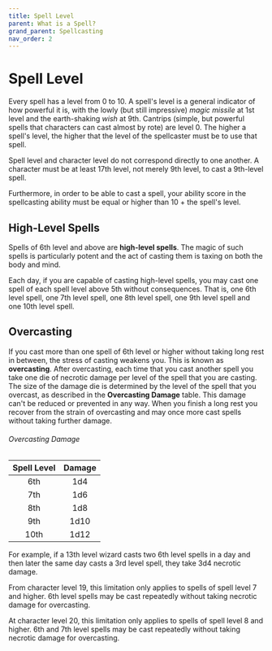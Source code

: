 ```yaml
---
title: Spell Level
parent: What is a Spell?
grand_parent: Spellcasting
nav_order: 2
---
```


# Spell Level
Every spell has a level from 0 to 10. A spell's level is a general indicator of how powerful it is, with the lowly (but still impressive) *magic missile* at 1st level and the earth-shaking *wish* at 9th. Cantrips (simple, but powerful spells that characters can cast almost by rote) are level 0. The higher a spell's level, the higher that the level of the spellcaster must be to use that spell.

Spell level and character level do not correspond directly to one another. A character must be at least 17th level, not merely 9th level, to cast a 9th-level spell.

Furthermore, in order to be able to cast a spell, your ability score in the spellcasting ability must be equal or higher than 10 + the spell's level.

## High-Level Spells
Spells of 6th level and above are **high-level spells**. The magic of such spells is particularly potent and the act of casting them is taxing on both the body and mind.

Each day, if you are capable of casting high-level spells, you may cast one spell of each spell level above 5th without consequences. That is, one 6th level spell, one 7th level spell, one 8th level spell, one 9th level spell and one 10th level spell.

## Overcasting
If you cast more than one spell of 6th level or higher without taking long rest in between, the stress of casting weakens you. This is known as **overcasting**. After overcasting, each time that you cast another spell you take one die of necrotic damage per level of the spell that you are casting. The size of the damage die is determined by the level of the spell that you overcast, as described in the **Overcasting Damage** table. This damage can't be reduced or prevented in any way. When you finish a long rest you recover from the strain of overcasting and may once more cast spells without taking further damage.

###### Overcasting Damage

| Spell Level | Damage |
|:-----------:|:------:|
| 6th | 1d4 |
| 7th | 1d6 |
| 8th | 1d8 |
| 9th | 1d10 |
| 10th | 1d12 |

For example, if a 13th level wizard casts two 6th level spells in a day and then later the same day casts a 3rd level spell, they take 3d4 necrotic damage.

From character level 19, this limitation only applies to spells of spell level 7 and higher. 6th level spells may be cast repeatedly without taking necrotic damage for overcasting.

At character level 20, this limitation only applies to spells of spell level 8 and higher. 6th and 7th level spells may be cast repeatedly without taking necrotic damage for overcasting.
